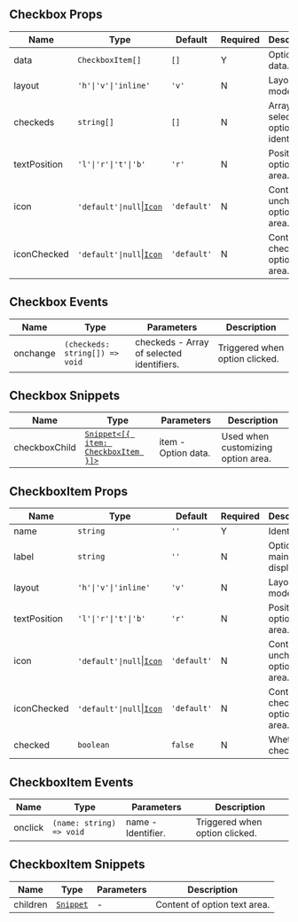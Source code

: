## Checkbox Props

| Name         | Type                                                                         | Default     | Required | Description                            |
| ------------ | ---------------------------------------------------------------------------- | ----------- | -------- | -------------------------------------- |
| data         | `CheckboxItem[]`                                                             | `[]`        | Y        | Option data.                           |
| layout       | `'h'\|'v'\|'inline'`                                                         | `'v'`       | N        | Layout mode.                           |
| checkeds     | `string[]`                                                                   | `[]`        | N        | Array of selected option identifiers.  |
| textPosition | `'l'\|'r'\|'t'\|'b'`                                                         | `'r'`       | N        | Position of option text area.          |
| icon         | `'default'\|null`\|[`Icon`](https://stdf.design/components?nav=icon&tab=1) | `'default'` | N        | Content of unchecked option icon area. |
| iconChecked  | `'default'\|null`\|[`Icon`](https://stdf.design/components?nav=icon&tab=1) | `'default'` | N        | Content of checked option icon area.   |

## Checkbox Events

| Name     | Type                           | Parameters                                | Description                    |
| -------- | ------------------------------ | ----------------------------------------- | ------------------------------ |
| onchange | `(checkeds: string[]) => void` | checkeds - Array of selected identifiers. | Triggered when option clicked. |

## Checkbox Snippets

| Name          | Type                                                                                          | Parameters          | Description                        |
| ------------- | --------------------------------------------------------------------------------------------- | ------------------- | ---------------------------------- |
| checkboxChild | [`Snippet<[{ item: CheckboxItem }]>`](https://svelte.dev/docs/svelte/snippet#Typing-snippets) | item - Option data. | Used when customizing option area. |

## CheckboxItem Props

| Name         | Type                                                                         | Default     | Required | Description                            |
| ------------ | ---------------------------------------------------------------------------- | ----------- | -------- | -------------------------------------- |
| name         | `string`                                                                     | `''`        | Y        | Identifier.                            |
| label        | `string`                                                                     | `''`        | N        | Option text, mainly for display.       |
| layout       | `'h'\|'v'\|'inline'`                                                         | `'v'`       | N        | Layout mode.                           |
| textPosition | `'l'\|'r'\|'t'\|'b'`                                                         | `'r'`       | N        | Position of option text area.          |
| icon         | `'default'\|null`\|[`Icon`](https://stdf.design/components?nav=icon&tab=1) | `'default'` | N        | Content of unchecked option icon area. |
| iconChecked  | `'default'\|null`\|[`Icon`](https://stdf.design/components?nav=icon&tab=1) | `'default'` | N        | Content of checked option icon area.   |
| checked      | `boolean`                                                                    | `false`     | N        | Whether checked.                       |

## CheckboxItem Events

| Name    | Type                     | Parameters         | Description                    |
| ------- | ------------------------ | ------------------ | ------------------------------ |
| onclick | `(name: string) => void` | name - Identifier. | Triggered when option clicked. |

## CheckboxItem Snippets

| Name     | Type                                                                | Parameters | Description                  |
| -------- | ------------------------------------------------------------------- | ---------- | ---------------------------- |
| children | [`Snippet`](https://svelte.dev/docs/svelte/snippet#Typing-snippets) | -          | Content of option text area. |
